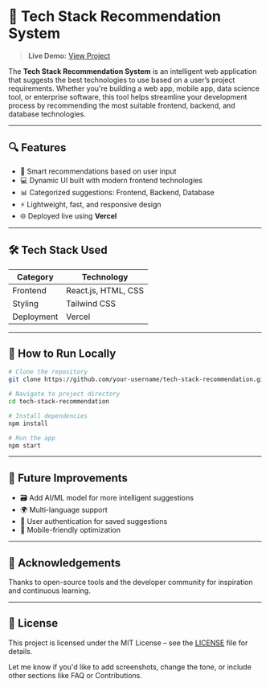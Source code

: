 

# 🚀 Tech Stack Recommendation System

> **Live Demo:** [View Project](https://tech-stack-recommendation-6w3m-gwpj4dqrz-nidhishaas-projects.vercel.app)

The **Tech Stack Recommendation System** is an intelligent web application that suggests the best technologies to use based on a user’s project requirements. Whether you're building a web app, mobile app, data science tool, or enterprise software, this tool helps streamline your development process by recommending the most suitable frontend, backend, and database technologies.

---

## 🔍 Features

* 🧠 Smart recommendations based on user input
* 💻 Dynamic UI built with modern frontend technologies
* 📊 Categorized suggestions: Frontend, Backend, Database
* ⚡ Lightweight, fast, and responsive design
* 🌐 Deployed live using **Vercel**

---

## 🛠️ Tech Stack Used

| Category   | Technology          |
| ---------- | ------------------- |
| Frontend   | React.js, HTML, CSS |
| Styling    | Tailwind CSS        |
| Deployment | Vercel              |

---



## 📂 How to Run Locally

```bash
# Clone the repository
git clone https://github.com/your-username/tech-stack-recommendation.git

# Navigate to project directory
cd tech-stack-recommendation

# Install dependencies
npm install

# Run the app
npm start
```

---

## 🧠 Future Improvements

* 🗃️ Add AI/ML model for more intelligent suggestions
* 🌍 Multi-language support
* 🔐 User authentication for saved suggestions
* 📱 Mobile-friendly optimization

---

## 🙌 Acknowledgements

Thanks to open-source tools and the developer community for inspiration and continuous learning.

---


## 📜 License

This project is licensed under the MIT License – see the [LICENSE](LICENSE) file for details.



Let me know if you'd like to add screenshots, change the tone, or include other sections like FAQ or Contributions.
